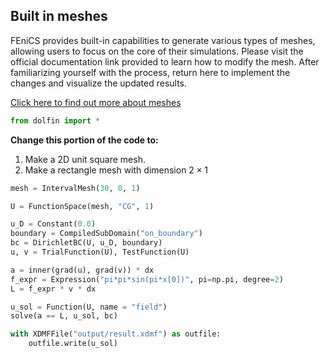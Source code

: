 ## Built in meshes

FEniCS provides built-in capabilities to generate various types of meshes, allowing users to focus on the core of their simulations. Please visit the official documentation link provided to learn how to modify the mesh. After familiarizing yourself with the process, return here to implement the changes and visualize the updated results.

[Click here to find out more about meshes](https://fenicsproject.org/olddocs/dolfin/latest/python/demos/built-in-meshes/demo_built-in-meshes.py.html)


```python
from dolfin import *
```

**Change this portion of the code to:**
1. Make a 2D unit square mesh.
2. Make a rectangle mesh with dimension $2 \times 1$


```python
mesh = IntervalMesh(30, 0, 1)
```


```python
U = FunctionSpace(mesh, "CG", 1)

u_D = Constant(0.0)
boundary = CompiledSubDomain("on_boundary")
bc = DirichletBC(U, u_D, boundary)
u, v = TrialFunction(U), TestFunction(U)

a = inner(grad(u), grad(v)) * dx
f_expr = Expression("pi*pi*sin(pi*x[0])", pi=np.pi, degree=2)
L = f_expr * v * dx

u_sol = Function(U, name = "field")
solve(a == L, u_sol, bc)

with XDMFFile("output/result.xdmf") as outfile:
    outfile.write(u_sol)
```


```python

```
